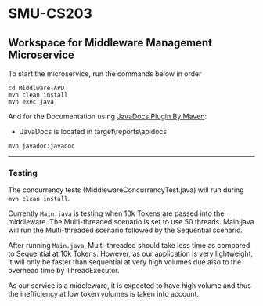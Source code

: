 # SMU-CS203

## Workspace for Middleware Management Microservice

To start the microservice, run the commands below in order

```console
cd Middlware-APD
mvn clean install
mvn exec:java
```

And for the Documentation using [JavaDocs Plugin By Maven](https://maven.apache.org/plugins/maven-javadoc-plugin/usage.html):

- JavaDocs is located in target\reports\apidocs

```console
mvn javadoc:javadoc
```

---

### Testing

The concurrency tests (MiddlewareConcurrencyTest.java) will run during ``` mvn clean install ```.

Currently ```Main.java``` is testing when 10k Tokens are passed into the middleware. The Multi-threaded scenario is set to use 50 threads. Main.java will run the Multi-threaded scenario followed by the Sequential scenario.

After running ``` Main.java ```, Multi-threaded should take less time as compared to Sequential at 10k Tokens. However, as our application is very lightweight, it will only be faster than sequential at very high volumes due also to the overhead time by ThreadExecutor.

As our service is a middleware, it is expected to have high volume and thus the inefficiency at low token volumes is taken into account.
